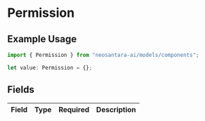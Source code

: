 # Permission

## Example Usage

```typescript
import { Permission } from "neosantara-ai/models/components";

let value: Permission = {};
```

## Fields

| Field       | Type        | Required    | Description |
| ----------- | ----------- | ----------- | ----------- |